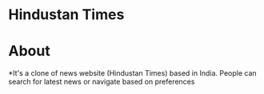 # Hindustan Times

# About

*It's a clone of news website (Hindustan Times) based in India. People can search for latest news or navigate based on preferences
